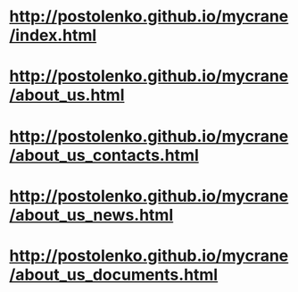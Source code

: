 # http://postolenko.github.io/mycrane/index.html
# http://postolenko.github.io/mycrane/about_us.html
# http://postolenko.github.io/mycrane/about_us_contacts.html
# http://postolenko.github.io/mycrane/about_us_news.html
# http://postolenko.github.io/mycrane/about_us_documents.html